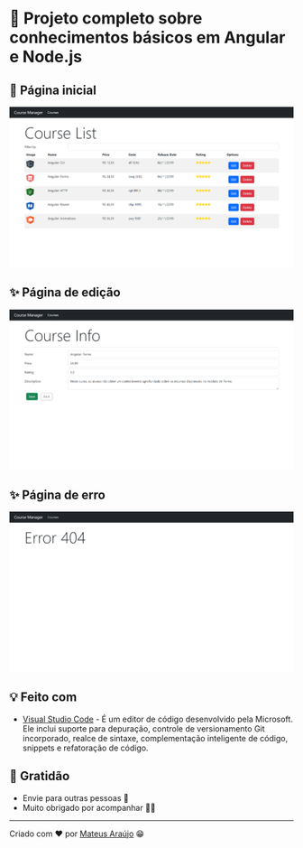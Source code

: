 # 🤖 Projeto completo sobre conhecimentos básicos em Angular e Node.js

## 🔎 Página inicial

![course list](course-list.png)

## ✨ Página de edição

![course list](course-info.png)

## ✨ Página de erro

![course list](error-404.png)

## 💡 Feito com

- [Visual Studio Code](https://code.visualstudio.com/) - É um editor de código desenvolvido pela Microsoft. Ele inclui suporte para depuração, controle de versionamento Git incorporado, realce de sintaxe, complementação inteligente de código, snippets e refatoração de código.

## 💝 Gratidão

- Envie para outras pessoas 📧
- Muito obrigado por acompanhar 👋😎

---

Criado com ❤️ por [Mateus Araújo](https://github.com/mateusaraujos) 😁
